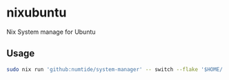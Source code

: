 # nixubuntu
Nix System manage for Ubuntu 

## Usage

```bash
sudo nix run 'github:numtide/system-manager' -- switch --flake '$HOME/.config/nix'
```
